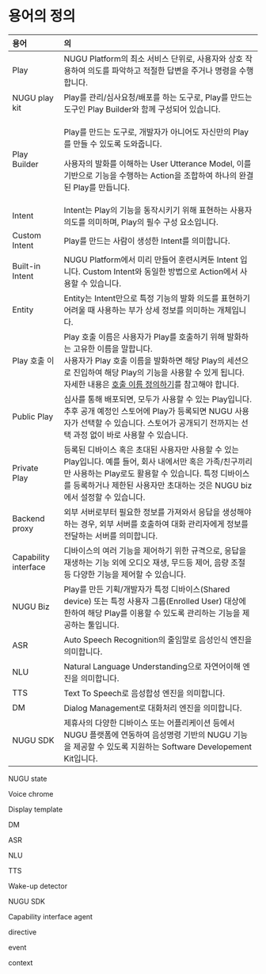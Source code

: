 # 용어의 정의



<table>
  <thead>
    <tr>
      <th style="text-align:left">&#xC6A9;&#xC5B4;</th>
      <th style="text-align:left">&#xC758;</th>
    </tr>
  </thead>
  <tbody>
    <tr>
      <td style="text-align:left">Play</td>
      <td style="text-align:left">NUGU Platform&#xC758; &#xCD5C;&#xC18C; &#xC11C;&#xBE44;&#xC2A4; &#xB2E8;&#xC704;&#xB85C;,
        &#xC0AC;&#xC6A9;&#xC790;&#xC640; &#xC0C1;&#xD638; &#xC791;&#xC6A9;&#xD558;&#xC5EC;
        &#xC758;&#xB3C4;&#xB97C; &#xD30C;&#xC545;&#xD558;&#xACE0; &#xC801;&#xC808;&#xD55C;
        &#xB2F5;&#xBCC0;&#xC744; &#xC8FC;&#xAC70;&#xB098; &#xBA85;&#xB839;&#xC744;
        &#xC218;&#xD589;&#xD569;&#xB2C8;&#xB2E4;.</td>
    </tr>
    <tr>
      <td style="text-align:left">NUGU play kit</td>
      <td style="text-align:left">Play&#xB97C; &#xAD00;&#xB9AC;/&#xC2EC;&#xC0AC;&#xC694;&#xCCAD;/&#xBC30;&#xD3EC;&#xB97C;
        &#xD558;&#xB294; &#xB3C4;&#xAD6C;&#xB85C;, Play&#xB97C; &#xB9CC;&#xB4DC;&#xB294;
        &#xB3C4;&#xAD6C;&#xC778; Play Builder&#xC640; &#xD568;&#xAED8; &#xAD6C;&#xC131;&#xB418;&#xC5B4;
        &#xC788;&#xC2B5;&#xB2C8;&#xB2E4;.</td>
    </tr>
    <tr>
      <td style="text-align:left">Play Builder</td>
      <td style="text-align:left">
        <p>Play&#xB97C; &#xB9CC;&#xB4DC;&#xB294; &#xB3C4;&#xAD6C;&#xB85C;, &#xAC1C;&#xBC1C;&#xC790;&#xAC00;
          &#xC544;&#xB2C8;&#xC5B4;&#xB3C4; &#xC790;&#xC2E0;&#xB9CC;&#xC758; Play&#xB97C;
          &#xB9CC;&#xB4E4; &#xC218; &#xC788;&#xB3C4;&#xB85D; &#xB3C4;&#xC640;&#xC90D;&#xB2C8;&#xB2E4;.</p>
        <p>&#xC0AC;&#xC6A9;&#xC790;&#xC758; &#xBC1C;&#xD654;&#xB97C; &#xC774;&#xD574;&#xD558;&#xB294;
          User Utterance Model, &#xC774;&#xB97C; &#xAE30;&#xBC18;&#xC73C;&#xB85C;
          &#xAE30;&#xB2A5;&#xC744; &#xC218;&#xD589;&#xD558;&#xB294; Action&#xC744;
          &#xC870;&#xD569;&#xD558;&#xC5EC; &#xD558;&#xB098;&#xC758; &#xC644;&#xACB0;&#xB41C;
          Play&#xB97C; &#xB9CC;&#xB4ED;&#xB2C8;&#xB2E4;.</p>
      </td>
    </tr>
    <tr>
      <td style="text-align:left">Intent</td>
      <td style="text-align:left">Intent&#xB294; Play&#xC758; &#xAE30;&#xB2A5;&#xC744; &#xB3D9;&#xC791;&#xC2DC;&#xD0A4;&#xAE30;
        &#xC704;&#xD574; &#xD45C;&#xD604;&#xD558;&#xB294; &#xC0AC;&#xC6A9;&#xC790;
        &#xC758;&#xB3C4;&#xB97C; &#xC758;&#xBBF8;&#xD558;&#xBA70;, Play&#xC758;
        &#xD544;&#xC218; &#xAD6C;&#xC131; &#xC694;&#xC18C;&#xC785;&#xB2C8;&#xB2E4;.</td>
    </tr>
    <tr>
      <td style="text-align:left">Custom Intent</td>
      <td style="text-align:left">Play&#xB97C; &#xB9CC;&#xB4DC;&#xB294; &#xC0AC;&#xB78C;&#xC774; &#xC0DD;&#xC131;&#xD55C;
        Intent&#xB97C; &#xC758;&#xBBF8;&#xD569;&#xB2C8;&#xB2E4;.</td>
    </tr>
    <tr>
      <td style="text-align:left">Built-in Intent</td>
      <td style="text-align:left">NUGU Platform&#xC5D0;&#xC11C; &#xBBF8;&#xB9AC; &#xB9CC;&#xB4E4;&#xC5B4;
        &#xD6C8;&#xB828;&#xC2DC;&#xCF1C;&#xB454; Intent &#xC785;&#xB2C8;&#xB2E4;.
        Custom Intent&#xC640; &#xB3D9;&#xC77C;&#xD55C; &#xBC29;&#xBC95;&#xC73C;&#xB85C;
        Action&#xC5D0;&#xC11C; &#xC0AC;&#xC6A9;&#xD560; &#xC218; &#xC788;&#xC2B5;&#xB2C8;&#xB2E4;.</td>
    </tr>
    <tr>
      <td style="text-align:left">Entity</td>
      <td style="text-align:left">Entity&#xB294; Intent&#xB9CC;&#xC73C;&#xB85C; &#xD2B9;&#xC815; &#xAE30;&#xB2A5;&#xC758;
        &#xBC1C;&#xD654; &#xC758;&#xB3C4;&#xB97C; &#xD45C;&#xD604;&#xD558;&#xAE30;
        &#xC5B4;&#xB824;&#xC6B8; &#xB54C; &#xC0AC;&#xC6A9;&#xD558;&#xB294; &#xBD80;&#xAC00;
        &#xC0C1;&#xC138; &#xC815;&#xBCF4;&#xB97C; &#xC758;&#xBBF8;&#xD558;&#xB294;
        &#xAC1C;&#xCCB4;&#xC785;&#xB2C8;&#xB2E4;.</td>
    </tr>
    <tr>
      <td style="text-align:left">Play &#xD638;&#xCD9C; &#xC774;</td>
      <td style="text-align:left">Play &#xD638;&#xCD9C; &#xC774;&#xB984;&#xC740; &#xC0AC;&#xC6A9;&#xC790;&#xAC00;
        Play&#xB97C; &#xD638;&#xCD9C;&#xD558;&#xAE30; &#xC704;&#xD574; &#xBC1C;&#xD654;&#xD558;&#xB294;
        &#xACE0;&#xC720;&#xD55C; &#xC774;&#xB984;&#xC744; &#xB9D0;&#xD569;&#xB2C8;&#xB2E4;.
        <br
        />&#xC0AC;&#xC6A9;&#xC790;&#xAC00; Play &#xD638;&#xCD9C; &#xC774;&#xB984;&#xC744;
        &#xBC1C;&#xD654;&#xD558;&#xBA74; &#xD574;&#xB2F9; Play&#xC758; &#xC138;&#xC158;&#xC73C;&#xB85C;
        &#xC9C4;&#xC785;&#xD558;&#xC5EC; &#xD574;&#xB2F9; Play&#xC758; &#xAE30;&#xB2A5;&#xC744;
        &#xC0AC;&#xC6A9;&#xD560; &#xC218; &#xC788;&#xAC8C; &#xB429;&#xB2C8;&#xB2E4;.
        <br
        />&#xC790;&#xC138;&#xD55C; &#xB0B4;&#xC6A9;&#xC740; <a href="../nugu-play/play-registration-and-review/register-a-play.md#define-an-invocation-name">&#xD638;&#xCD9C; &#xC774;&#xB984; &#xC815;&#xC758;&#xD558;&#xAE30;</a>&#xB97C;
        &#xCC38;&#xACE0;&#xD574;&#xC57C; &#xD569;&#xB2C8;&#xB2E4;.</td>
    </tr>
    <tr>
      <td style="text-align:left">Public Play</td>
      <td style="text-align:left">&#xC2EC;&#xC0AC;&#xB97C; &#xD1B5;&#xD574; &#xBC30;&#xD3EC;&#xB418;&#xBA74;,
        &#xBAA8;&#xB450;&#xAC00; &#xC0AC;&#xC6A9;&#xD560; &#xC218; &#xC788;&#xB294;
        Play&#xC785;&#xB2C8;&#xB2E4;. &#xCD94;&#xD6C4; &#xACF5;&#xAC1C; &#xC608;&#xC815;&#xC778;
        &#xC2A4;&#xD1A0;&#xC5B4;&#xC5D0; Play&#xAC00; &#xB4F1;&#xB85D;&#xB418;&#xBA74;
        NUGU &#xC0AC;&#xC6A9;&#xC790;&#xAC00; &#xC120;&#xD0DD;&#xD560; &#xC218;
        &#xC788;&#xC2B5;&#xB2C8;&#xB2E4;. &#xC2A4;&#xD1A0;&#xC5B4;&#xAC00; &#xACF5;&#xAC1C;&#xB418;&#xAE30;
        &#xC804;&#xAE4C;&#xC9C0;&#xB294; &#xC120;&#xD0DD; &#xACFC;&#xC815; &#xC5C6;&#xC774;
        &#xBC14;&#xB85C; &#xC0AC;&#xC6A9;&#xD560; &#xC218; &#xC788;&#xC2B5;&#xB2C8;&#xB2E4;.</td>
    </tr>
    <tr>
      <td style="text-align:left">Private Play</td>
      <td style="text-align:left">&#xB4F1;&#xB85D;&#xB41C; &#xB514;&#xBC14;&#xC774;&#xC2A4; &#xD639;&#xC740;
        &#xCD08;&#xB300;&#xB41C; &#xC0AC;&#xC6A9;&#xC790;&#xB9CC; &#xC0AC;&#xC6A9;&#xD560;
        &#xC218; &#xC788;&#xB294; Play&#xC785;&#xB2C8;&#xB2E4;. &#xC608;&#xB97C;
        &#xB4E4;&#xC5B4;, &#xD68C;&#xC0AC; &#xB0B4;&#xC5D0;&#xC11C;&#xB9CC; &#xD639;&#xC740;
        &#xAC00;&#xC871;/&#xCE5C;&#xAD6C;&#xB07C;&#xB9AC;&#xB9CC; &#xC0AC;&#xC6A9;&#xD558;&#xB294;
        Play&#xB85C;&#xB3C4; &#xD65C;&#xC6A9;&#xD560; &#xC218; &#xC788;&#xC2B5;&#xB2C8;&#xB2E4;.
        &#xD2B9;&#xC815; &#xB514;&#xBC14;&#xC774;&#xC2A4;&#xB97C; &#xB4F1;&#xB85D;&#xD558;&#xAC70;&#xB098;
        &#xC81C;&#xD55C;&#xB41C; &#xC0AC;&#xC6A9;&#xC790;&#xB9CC; &#xCD08;&#xB300;&#xD558;&#xB294;
        &#xAC83;&#xC740; NUGU biz&#xC5D0;&#xC11C; &#xC124;&#xC815;&#xD560; &#xC218;
        &#xC788;&#xC2B5;&#xB2C8;&#xB2E4;.</td>
    </tr>
    <tr>
      <td style="text-align:left">Backend proxy</td>
      <td style="text-align:left">&#xC678;&#xBD80; &#xC11C;&#xBC84;&#xB85C;&#xBD80;&#xD130; &#xD544;&#xC694;&#xD55C;
        &#xC815;&#xBCF4;&#xB97C; &#xAC00;&#xC838;&#xC640;&#xC11C; &#xC751;&#xB2F5;&#xC744;
        &#xC0DD;&#xC131;&#xD574;&#xC57C; &#xD558;&#xB294; &#xACBD;&#xC6B0;, &#xC678;&#xBD80;
        &#xC11C;&#xBC84;&#xB97C; &#xD638;&#xCD9C;&#xD558;&#xC5EC; &#xB300;&#xD654;
        &#xAD00;&#xB9AC;&#xC790;&#xC5D0;&#xAC8C; &#xC815;&#xBCF4;&#xB97C; &#xC804;&#xB2EC;&#xD558;&#xB294;
        &#xC11C;&#xBC84;&#xB97C; &#xC758;&#xBBF8;&#xD569;&#xB2C8;&#xB2E4;.</td>
    </tr>
    <tr>
      <td style="text-align:left">Capability interface</td>
      <td style="text-align:left">&#xB514;&#xBC14;&#xC774;&#xC2A4;&#xC758; &#xC5EC;&#xB7EC; &#xAE30;&#xB2A5;&#xC744;
        &#xC81C;&#xC5B4;&#xD558;&#xAE30; &#xC704;&#xD55C; &#xADDC;&#xACA9;&#xC73C;&#xB85C;,
        &#xC751;&#xB2F5;&#xC744; &#xC7AC;&#xC0DD;&#xD558;&#xB294; &#xAE30;&#xB2A5;
        &#xC678;&#xC5D0; &#xC624;&#xB514;&#xC624; &#xC7AC;&#xC0DD;, &#xBB34;&#xB4DC;&#xB4F1;
        &#xC81C;&#xC5B4;, &#xC74C;&#xB7C9; &#xC870;&#xC808; &#xB4F1; &#xB2E4;&#xC591;&#xD55C;
        &#xAE30;&#xB2A5;&#xC744; &#xC81C;&#xC5B4;&#xD560; &#xC218; &#xC788;&#xC2B5;&#xB2C8;&#xB2E4;.</td>
    </tr>
    <tr>
      <td style="text-align:left">NUGU Biz</td>
      <td style="text-align:left">Play&#xB97C; &#xB9CC;&#xB4E0; &#xAE30;&#xD68D;/&#xAC1C;&#xBC1C;&#xC790;&#xAC00;
        &#xD2B9;&#xC815; &#xB514;&#xBC14;&#xC774;&#xC2A4;(Shared device) &#xB610;&#xB294;
        &#xD2B9;&#xC815; &#xC0AC;&#xC6A9;&#xC790; &#xADF8;&#xB8F9;(Enrolled User)
        &#xB300;&#xC0C1;&#xC5D0; &#xD55C;&#xD558;&#xC5EC; &#xD574;&#xB2F9; Play&#xB97C;
        &#xC774;&#xC6A9;&#xD560; &#xC218; &#xC788;&#xB3C4;&#xB85D; &#xAD00;&#xB9AC;&#xD558;&#xB294;
        &#xAE30;&#xB2A5;&#xC744; &#xC81C;&#xACF5;&#xD558;&#xB294; &#xD234;&#xC785;&#xB2C8;&#xB2E4;.</td>
    </tr>
    <tr>
      <td style="text-align:left">ASR</td>
      <td style="text-align:left">Auto Speech Recognition&#xC758; &#xC904;&#xC784;&#xB9D0;&#xB85C; &#xC74C;&#xC131;&#xC778;&#xC2DD;
        &#xC5D4;&#xC9C4;&#xC744; &#xC758;&#xBBF8;&#xD569;&#xB2C8;&#xB2E4;.</td>
    </tr>
    <tr>
      <td style="text-align:left">NLU</td>
      <td style="text-align:left">Natural Language Understanding&#xC73C;&#xB85C; &#xC790;&#xC5F0;&#xC5B4;&#xC774;&#xD574;
        &#xC5D4;&#xC9C4;&#xC744; &#xC758;&#xBBF8;&#xD569;&#xB2C8;&#xB2E4;.</td>
    </tr>
    <tr>
      <td style="text-align:left">TTS</td>
      <td style="text-align:left">Text To Speech&#xB85C; &#xC74C;&#xC131;&#xD569;&#xC131; &#xC5D4;&#xC9C4;&#xC744;
        &#xC758;&#xBBF8;&#xD569;&#xB2C8;&#xB2E4;.</td>
    </tr>
    <tr>
      <td style="text-align:left">DM</td>
      <td style="text-align:left">Dialog Management&#xB85C; &#xB300;&#xD654;&#xCC98;&#xB9AC; &#xC5D4;&#xC9C4;&#xC744;
        &#xC758;&#xBBF8;&#xD569;&#xB2C8;&#xB2E4;.</td>
    </tr>
    <tr>
      <td style="text-align:left">NUGU SDK</td>
      <td style="text-align:left">&#xC81C;&#xD734;&#xC0AC;&#xC758; &#xB2E4;&#xC591;&#xD55C; &#xB514;&#xBC14;&#xC774;&#xC2A4;
        &#xB610;&#xB294; &#xC5B4;&#xD50C;&#xB9AC;&#xCF00;&#xC774;&#xC158; &#xB4F1;&#xC5D0;&#xC11C;
        NUGU &#xD50C;&#xB7AB;&#xD3FC;&#xC5D0; &#xC5F0;&#xB3D9;&#xD558;&#xC5EC;
        &#xC74C;&#xC131;&#xBA85;&#xB839; &#xAE30;&#xBC18;&#xC758; NUGU &#xAE30;&#xB2A5;&#xC744;
        &#xC81C;&#xACF5;&#xD560; &#xC218; &#xC788;&#xB3C4;&#xB85D; &#xC9C0;&#xC6D0;&#xD558;&#xB294;
        Software Developement Kit&#xC785;&#xB2C8;&#xB2E4;.</td>
    </tr>
  </tbody>
</table>







NUGU state

Voice chrome

Display template





DM

ASR

NLU

TTS

Wake-up detector





NUGU SDK 

Capability interface agent

directive

event

context





